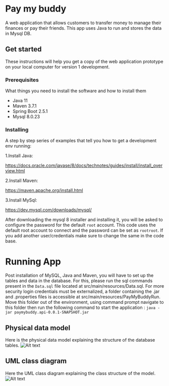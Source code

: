 # Pay my buddy

A web application that allows customers to transfer money to manage their finances or pay their friends. This app uses
Java to run and stores the data in Mysql DB.

## Get started

These instructions will help you get a copy of the web application prototype on your local computer for version 1
development.

### Prerequisites

What things you need to install the software and how to install them 

- Java 11
- Maven 3.7.1
- Spring Boot 2.5.1
- Mysql 8.0.23

### Installing

A step by step series of examples that tell you how to get a development env running:

1.Install Java:

https://docs.oracle.com/javase/8/docs/technotes/guides/install/install_overview.html

2.Install Maven:

https://maven.apache.org/install.html

3.Install MySql:

https://dev.mysql.com/downloads/mysql/

After downloading the mysql 8 installer and installing it, you will be asked to configure the password for the default `root` account.
This code uses the default root account to connect and the password can be set as `rootroot`. If you add another user/credentials make sure to change the same in the code base.

# Running App

Post installation of MySQL, Java and Maven, you will have to set up the tables and data in the database.
For this, please run the sql commands present in the `Data.sql` file located at src/main/resources/Data.sql.
For more security login credentials must be externalized, a folder containing the .jar and .properties files is accessible at src/main/resources/PayMyBuddyRun.
Move this folder out of the environment, using command prompt navigate to this folder then run the following command to start the application :
`java -jar paymybuddy.api-0.0.1-SNAPSHOT.jar`

## Physical data model

Here is the physical data model explaining the structure of the database tables.
![Alt text](https://i.postimg.cc/g03cwP0w/Mod-le-physique-de-donn-es.jpg "Physical data model")

## UML class diagram

Here the UML class diagram explaining the class structure of the model.
![Alt text](https://i.postimg.cc/D07JVz9k/Diagramme-UML-de-domaine.jpg "UML class diagram")